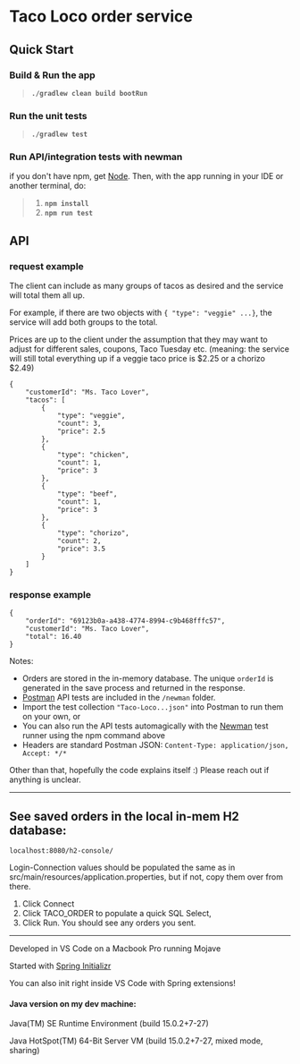 # Taco Loco order service
## Quick Start
### Build & Run the app
> **`./gradlew clean build bootRun`**

### Run the unit tests
> **`./gradlew test`**

### Run API/integration tests with newman
if you don't have npm, get [Node](https://nodejs.org/en/).  Then, with the app running in your IDE or another terminal, do:
>  1. **`npm install`** 
>  2. **`npm run test`**

## API 
### request example
The client can include as many groups of tacos as desired and the service will total them all up.

For example, if there are two objects with `{ "type": "veggie" ...}`, the service will add both groups to the total.

Prices are up to the client under the assumption that they may want to adjust for different sales, coupons, Taco Tuesday etc.
(meaning: the service will still total everything up if a veggie taco price is $2.25 or a chorizo $2.49)
```
{
    "customerId": "Ms. Taco Lover",
    "tacos": [
        {
            "type": "veggie",
            "count": 3,
            "price": 2.5
        },
        {
            "type": "chicken",
            "count": 1,
            "price": 3
        },
        {
            "type": "beef",
            "count": 1,
            "price": 3
        },
        {
            "type": "chorizo",
            "count": 2,
            "price": 3.5
        }
    ]
}
```
### response example
```
{
    "orderId": "69123b0a-a438-4774-8994-c9b468fffc57",
    "customerId": "Ms. Taco Lover",
    "total": 16.40
}
```
Notes:  
- Orders are stored in the in-memory database. The unique `orderId` is generated in the save process and returned in the response.
- [Postman](https://www.postman.com/downloads/) API tests are included in the `/newman` folder. 
- Import the test collection `"Taco-Loco...json"` into Postman to run them on your own, or
- You can also run the API tests automagically with the [Newman](https://www.npmjs.com/package/newman) test runner using the npm command above
- Headers are standard Postman JSON:  `Content-Type: application/json, Accept: */*`

Other than that, hopefully the code explains itself :)  Please reach out if anything is unclear.

---

## See saved orders in the local in-mem H2 database:
`localhost:8080/h2-console/`

Login-Connection values should be populated the same as in src/main/resources/application.properties, but if not, copy them over from there.

1. Click Connect
2. Click TACO_ORDER to populate a quick SQL Select, 
3. Click Run. 
You should see any orders you sent.

---
Developed in VS Code on a Macbook Pro running Mojave

Started with [Spring Initializr](https://start.spring.io/)

You can also init right inside VS Code with Spring extensions!

#### Java version on my dev machine:
Java(TM) SE Runtime Environment (build 15.0.2+7-27)

Java HotSpot(TM) 64-Bit Server VM (build 15.0.2+7-27, mixed mode, sharing)
